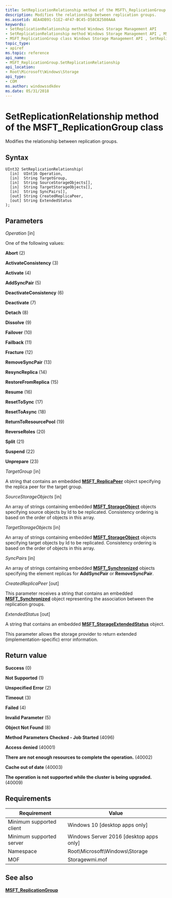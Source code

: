 ```yaml
---
title: SetReplicationRelationship method of the MSFT\_ReplicationGroup class
description: Modifies the relationship between replication groups.
ms.assetid: AEA4DB91-51E2-4F47-BC45-D58C82580AAA
keywords:
- SetReplicationRelationship method Windows Storage Management API
- SetReplicationRelationship method Windows Storage Management API , MSFT_ReplicationGroup class
- MSFT_ReplicationGroup class Windows Storage Management API , SetReplicationRelationship method
topic_type:
- apiref
ms.topic: reference
api_name:
- MSFT_ReplicationGroup.SetReplicationRelationship
api_location:
- Root\Microsoft\Windows\Storage
api_type:
- COM
ms.author: windowssdkdev
ms.date: 05/31/2018
---
```


# SetReplicationRelationship method of the MSFT\_ReplicationGroup class

Modifies the relationship between replication groups.

## Syntax


```mof
UInt32 SetReplicationRelationship(
  [in]  UInt16 Operation,
  [in]  String TargetGroup,
  [in]  String SourceStorageObjects[],
  [in]  String TargetStorageObjects[],
  [in]  String SyncPairs[],
  [out] String CreatedReplicaPeer,
  [out] String ExtendedStatus
);
```



## Parameters

 

*Operation* \[in\]
 

One of the following values:

 

**Abort** (2)
 

**ActivateConsistency** (3)
 

**Activate** (4)
 

**AddSyncPair** (5)
 

**DeactivateConsistency** (6)
 

**Deactivate** (7)
 

**Detach** (8)
 

**Dissolve** (9)
 

**Failover** (10)
 

**Failback** (11)
 

**Fracture** (12)
 

**RemoveSyncPair** (13)
 

**ResyncReplica** (14)
 

**RestoreFromReplica** (15)
 

**Resume** (16)
 

**ResetToSync** (17)
 

**ResetToAsync** (18)
 

**ReturnToResourcePool** (19)
 

**ReverseRoles** (20)
 

**Split** (21)
 

**Suspend** (22)
 

**Unprepare** (23)
   

*TargetGroup* \[in\]
 

A string that contains an embedded [**MSFT\_ReplicaPeer**](msft-replicapeer.md) object specifying the replica peer for the target group.

 

*SourceStorageObjects* \[in\]
 

An array of strings containing embedded [**MSFT\_StorageObject**](msft-storageobject.md) objects specifying source objects by Id to be replicated. Consistency ordering is based on the order of objects in this array.

 

*TargetStorageObjects* \[in\]
 

An array of strings containing embedded [**MSFT\_StorageObject**](msft-storageobject.md) objects specifying target objects by Id to be replicated. Consistency ordering is based on the order of objects in this array.

 

*SyncPairs* \[in\]
 

An array of strings containing embedded [**MSFT\_Synchronized**](msft-synchronized.md) objects specifying the element replicas for **AddSyncPair** or **RemoveSyncPair**.

 

*CreatedReplicaPeer* \[out\]
 

This parameter receives a string that contains an embedded [**MSFT\_Synchronized**](msft-synchronized.md) object representing the association between the replication groups.

 

*ExtendedStatus* \[out\]
 

A string that contains an embedded [**MSFT\_StorageExtendedStatus**](msft-storageextendedstatus.md) object.

This parameter allows the storage provider to return extended (implementation-specific) error information.

 

## Return value

 

**Success** (0)
 

**Not Supported** (1)
 

**Unspecified Error** (2)
 

**Timeout** (3)
 

**Failed** (4)
 

**Invalid Parameter** (5)
 

**Object Not Found** (8)
 

**Method Parameters Checked - Job Started** (4096)
 

**Access denied** (40001)
 

**There are not enough resources to complete the operation.** (40002)
 

**Cache out of date** (40003)
 

**The operation is not supported while the cluster is being upgraded.** (40009)
 

## Requirements



| Requirement | Value |
|-------------------------------------|-------------------------------------------------------------------------------------------|
| Minimum supported client | Windows 10 \[desktop apps only\]                                               |
| Minimum supported server | Windows Server 2016 \[desktop apps only\]                                      |
| Namespace                | Root\\Microsoft\\Windows\\Storage                                              |
| MOF                      |  Storagewmi.mof  |



## See also

 

[**MSFT\_ReplicationGroup**](msft-replicationgroup.md)
 

 

 





